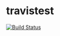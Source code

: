 # travistest
[![Build Status](https://travis-ci.org/puppy2203/travistest.svg?branch=master)](https://travis-ci.org/puppy2203/travistest)

